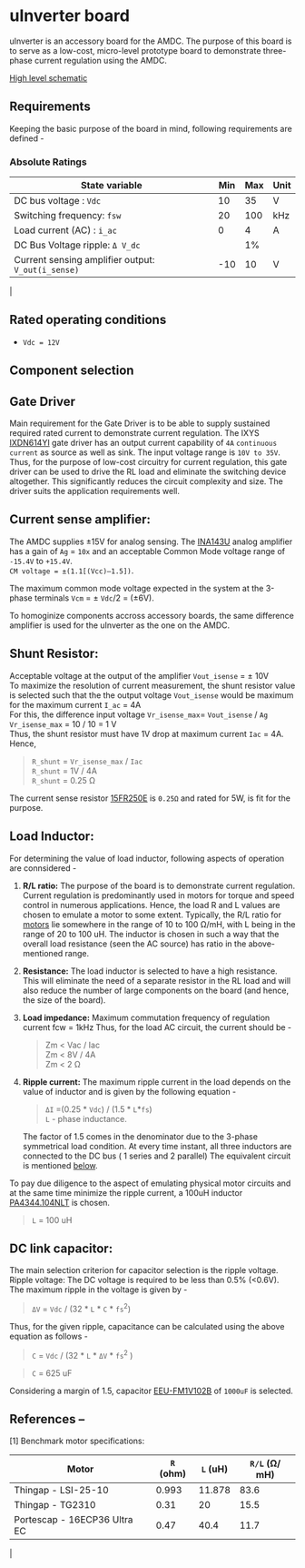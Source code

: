 
# uInverter board

uInverter is an accessory board for the AMDC. The purpose of this board is to serve as a low-cost, micro-level prototype board to demonstrate three-phase current regulation using the AMDC.  

[High level schematic](system.jpg)

## Requirements 
Keeping the basic purpose of the board in mind, following requirements are defined -  

### Absolute Ratings
|  State variable     | Min   | Max	 | Unit |
| ------ | ----- | ----- | ---- |
| DC bus voltage : `Vdc` | 10 |35 | V |
| Switching frequency: `fsw` | 20 | 100 | kHz
| Load current (AC) : `i_ac` | 0 | 4 | A
| DC Bus Voltage ripple: `Δ V_dc` | | 1%|  
| Current sensing amplifier output: `V_out(i_sense)` | -10 | 10 | V
|  


## Rated operating conditions
- `Vdc = 12V`  


## Component selection

## Gate Driver

Main requirement for the Gate Driver is to be able to supply sustained required rated current to demonstrate current regulation. 
The IXYS [IXDN614YI](https://www.digikey.com/en/products/detail/ixys-integrated-circuits-division/IXDN614YI/2424709?s=N4IgTCBcDaIJIA0AiA5AbARgCwE04gF0BfIA) gate driver has an output current capability of `4A` `continuous current` as source as well as sink. The input voltage range is `10V to 35V`. Thus, for the purpose of low-cost circuitry for current regulation, this gate driver can be used to drive the RL load and eliminate the switching device altogether. This significantly reduces the circuit complexity and size. The driver suits the application requirements well.

## Current sense amplifier:
The AMDC supplies ±15V for analog sensing. The [INA143U](https://www.digikey.com/en/products/detail/texas-instruments/INA143U/301019) analog amplifier has a gain of `Ag` = `10x` and an acceptable Common Mode voltage range of `-15.4V` to `+15.4V`.  
`CM voltage = ±(1.1[(Vcc)–1.5])`.  

The maximum common mode voltage expected in the system at the 3-phase terminals 
`Vcm` = ± `Vdc`/2 = (±6V).  

To homoginize components accross accessory boards, the same difference amplifier is used for the uInverter as the one on the AMDC.

## Shunt Resistor:
Acceptable voltage at the output of the amplifier `Vout_isense` = ± 10V  
To maximize the resolution of current measurement, the shunt resistor value is selected such that the the output voltage `Vout_isense` would be maximum for the maximum current `I_ac` = 4A  
For this, the difference input voltage 
`Vr_isense_max`= `Vout_isense` / `Ag`  
`Vr_isense_max` = 10 / 10 = 1 V  
Thus, the shunt resistor must have 1V drop at maximum current `Iac` = 4A.  
Hence,  
>`R_shunt` = `Vr_isense_max` / `Iac`  
>`R_shunt` = 1V / 4A  
>`R_shunt` = 0.25 Ω  

 The current sense resistor [15FR250E](https://www.digikey.com/en/products/detail/ohmite/15FR250E/822921) is `0.25Ω` and rated for 5W, is fit for the purpose. 


## Load Inductor:
For determining the value of load inductor, following aspects of operation are connsidered -
1. **R/L ratio:** The purpose of the board is to demonstrate current regulation. Current regulation is predominantly used in motors for torque and speed control in numerous applications. Hence, the load R and L values are chosen to emulate a motor to some extent. Typically, the R/L ratio for [motors](Readme.md#References) lie somewhere in the range of 10 to 100 Ω/mH, with L being in the range of 20 to 100 uH. The inductor is chosen in such a way that the overall load resistance (seen the AC source) has ratio in the above-mentioned range.
2. __Resistance:__ The load inductor is selected to have a high resistance. This will eliminate the need of a separate resistor in the RL load and will also reduce the number of large components on the board (and hence, the size of the board).
3. __Load impedance:__
Maximum commutation frequency of regulation current fcw = 1kHz
Thus, for the load AC circuit, the current should be -  
    >Zm < Vac / Iac  
    Zm < 8V / 4A  
    Zm < 2 Ω
4. __Ripple current:__
The maximum ripple current in the load depends on the value of inductor and is given by the following equation -  
    >`ΔI` =(0.25 * `Vdc`) / (1.5 * `L`*`fs`)  
    `L` - phase inductance.  

    The factor of 1.5 comes in the denominator due to the 3-phase symmetrical load condition. At every time instant, all three inductors are connected to the DC bus ( 1 series and 2 parallel) The equivalent circuit is mentioned [below](eq_inductance.png).  

To pay due diligence to the aspect of emulating physical motor circuits and at the same time minimize the ripple current, a 100uH inductor [PA4344.104NLT](https://www.digikey.com/en/products/detail/pulse-electronics-power/PA4344.104NLT/5436742) 
 is chosen.  

 > `L` = 100 uH  


## DC link capacitor:
The main selection criterion for capacitor selection is the ripple voltage. 
Ripple voltage: The DC voltage is required to be less than 0.5% (<0.6V).
The maximum ripple in the voltage is given by -  

>`ΔV` = `Vdc` / (32 * `L` * `C` * `fs`<sup>2</sup>)   

Thus, for the given ripple, capacitance can be calculated using the above equation as follows -  

>`C` = `Vdc` / (32 * `L` * `ΔV` * `fs`<sup>2</sup> )

>`C` = 625 uF  


Considering a margin of 1.5, capacitor [EEU-FM1V102B](https://www.digikey.com/en/products/detail/panasonic-electronic-components/EEU-FM1V102B/6109617) of `1000uF` is selected.   


## References – 

[1] Benchmark motor specifications:  

| Motor                 | `R` (ohm) |  `L` (uH) | `R/L` (Ω/ mH) |
| -------               | ------- | ------- | ----------- |
| Thingap - LSI-25-10   | 0.993     | 11.878 | 83.6
| Thingap - TG2310       | 0.31 | 20 | 15.5 |
| Portescap - 16ECP36 Ultra EC | 0.47 | 40.4 | 11.7
|





